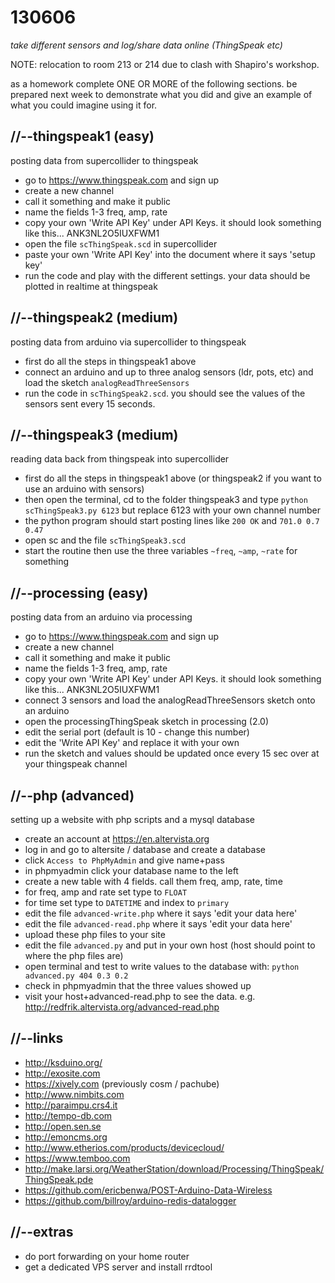 130606
======

_take different sensors and log/share data online (ThingSpeak etc)_

NOTE: relocation to room 213 or 214 due to clash with Shapiro's workshop.

as a homework complete ONE OR MORE of the following sections.
be prepared next week to demonstrate what you did and give an example of what you could imagine using it for.

//--thingspeak1 (easy)
----------------------
posting data from supercollider to thingspeak
* go to <https://www.thingspeak.com> and sign up
* create a new channel
* call it something and make it public
* name the fields 1-3 freq, amp, rate
* copy your own 'Write API Key' under API Keys. it should look something like this... ANK3NL2O5IUXFWM1
* open the file `scThingSpeak.scd` in supercollider
* paste your own 'Write API Key' into the document where it says 'setup key'
* run the code and play with the different settings. your data should be plotted in realtime at thingspeak

//--thingspeak2 (medium)
------------------------
posting data from arduino via supercollider to thingspeak
* first do all the steps in thingspeak1 above
* connect an arduino and up to three analog sensors (ldr, pots, etc) and load the sketch `analogReadThreeSensors`
* run the code in `scThingSpeak2.scd`. you should see the values of the sensors sent every 15 seconds.

//--thingspeak3 (medium)
------------------------
reading data back from thingspeak into supercollider
* first do all the steps in thingspeak1 above (or thingspeak2 if you want to use an arduino with sensors)
* then open the terminal, cd to the folder thingspeak3 and type `python scThingSpeak3.py 6123` but replace 6123 with your own channel number
* the python program should start posting lines like `200 OK` and `701.0 0.7 0.47`
* open sc and the file `scThingSpeak3.scd`
* start the routine then use the three variables `~freq`, `~amp`, `~rate` for something

//--processing (easy)
---------------------
posting data from an arduino via processing
* go to <https://www.thingspeak.com> and sign up
* create a new channel
* call it something and make it public
* name the fields 1-3 freq, amp, rate
* copy your own 'Write API Key' under API Keys. it should look something like this... ANK3NL2O5IUXFWM1
* connect 3 sensors and load the analogReadThreeSensors sketch onto an arduino
* open the processingThingSpeak sketch in processing (2.0)
* edit the serial port (default is 10 - change this number)
* edit the 'Write API Key' and replace it with your own
* run the sketch and values should be updated once every 15 sec over at your thingspeak channel

//--php (advanced)
------------------
setting up a website with php scripts and a mysql database
* create an account at https://en.altervista.org
* log in and go to altersite / database and create a database
* click `Access to PhpMyAdmin` and give name+pass
* in phpmyadmin click your database name to the left
* create a new table with 4 fields. call them freq, amp, rate, time
* for freq, amp and rate set type to `FLOAT`
* for time set type to `DATETIME` and index to `primary`
* edit the file `advanced-write.php` where it says 'edit your data here'
* edit the file `advanced-read.php` where it says 'edit your data here'
* upload these php files to your site
* edit the file `advanced.py` and put in your own host (host should point to where the php files are)
* open terminal and test to write values to the database with: `python advanced.py 404 0.3 0.2`
* check in phpmyadmin that the three values showed up
* visit your host+advanced-read.php to see the data. e.g. <http://redfrik.altervista.org/advanced-read.php>

//--links
---------
* <http://ksduino.org/>
* <http://exosite.com>
* <https://xively.com> (previously cosm / pachube)
* <http://www.nimbits.com>
* <http://paraimpu.crs4.it>
* <http://tempo-db.com>
* <http://open.sen.se>
* <http://emoncms.org>
* <http://www.etherios.com/products/devicecloud/>
* <https://www.temboo.com>
* <http://make.larsi.org/WeatherStation/download/Processing/ThingSpeak/ThingSpeak.pde>
* <https://github.com/ericbenwa/POST-Arduino-Data-Wireless>
* <https://github.com/billroy/arduino-redis-datalogger>

//--extras
----------
* do port forwarding on your home router
* get a dedicated VPS server and install rrdtool
